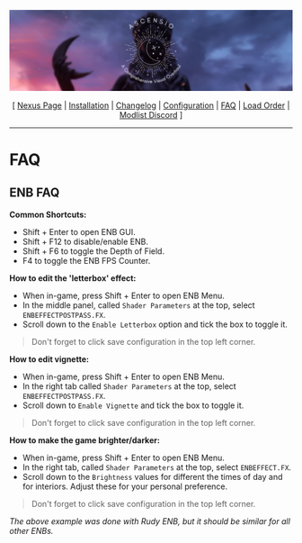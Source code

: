 ![](https://raw.githubusercontent.com/Oghma-Infinium/Ascensio/main/Media/Ascensio%20Header.png)

<p align="center">
  [ <a href="https://www.nexusmods.com/skyrimspecialedition/mods/89138">Nexus Page</a> | <a href="https://github.com/Oghma-Infinium/Ascensio/blob/main/README.md">Installation</a> |
  <a href="https://github.com/Oghma-Infinium/Ascensio/blob/main/CHANGELOG.md">Changelog</a> |
  <a href="https://github.com/Oghma-Infinium/Ascensio/blob/main/CONFIG.md">Configuration</a> |
  <a href="https://github.com/Oghma-Infinium/Ascensio/blob/main/FAQ.md">FAQ</a> |
  <a href="https://loadorderlibrary.com/lists/ascensio-1">Load Order</a> |
  <a href="https://discord.gg/WakingDreams"> Modlist Discord</a> ]
</p>

---

# FAQ

## **ENB FAQ**

**Common Shortcuts:**
- Shift + Enter to open ENB GUI.
- Shift + F12 to disable/enable ENB.
- Shift + F6 to toggle the Depth of Field.
- F4 to toggle the ENB FPS Counter.

**How to edit the 'letterbox' effect:**

- When in-game, press Shift + Enter to open ENB Menu.
- In the middle panel, called `Shader Parameters` at the top, select `ENBEFFECTPOSTPASS.FX`.
- Scroll down to the `Enable Letterbox` option and tick the box to toggle it.
> Don't forget to click save configuration in the top left corner.

**How to edit vignette:**

- When in-game, press Shift + Enter to open ENB Menu.
- In the right tab called `Shader Parameters` at the top, select `ENBEFFECTPOSTPASS.FX`.
- Scroll down to `Enable Vignette` and tick the box to toggle it.
> Don't forget to click save configuration in the top left corner.

**How to make the game brighter/darker:**

- When in-game, press Shift + Enter to open ENB Menu.
- In the right tab, called `Shader Parameters` at the top, select `ENBEFFECT.FX`.
- Scroll down to the `Brightness` values for different the times of day and for interiors. Adjust these for your personal preference.
> Don't forget to click save configuration in the top left corner.

*The above example was done with Rudy ENB, but it should be similar for all other ENBs.*
